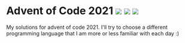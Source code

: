 # Advent of Code 2021 ![](https://img.shields.io/badge/day%20📅-2-blue) ![](https://img.shields.io/badge/days%20completed-2-green) ![](https://img.shields.io/badge/stars%20⭐-4-yellow)

My solutions for advent of code 2021.
I'll try to choose a different programming language that I am more or less familiar with each day :)
